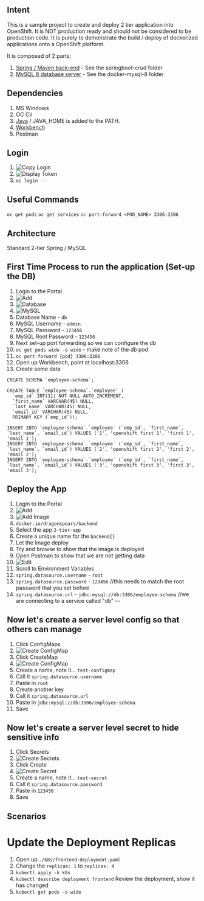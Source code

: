 ## Intent

This is a sample project to create and deploy 2 tier application into OpenShift.  It is NOT production ready and should not be considered to be production code. It is purely to demonstrate the build / deploy of dockerized applications onto a OpenShift platform.  


It is composed of 2 parts:

1. [Spring / Maven back-end](springboot-crud) - See the springboot-crud folder
1. [MySQL 8 database server](docker-mysql-8) - See the docker-mysql-8 folder


## Dependencies

1. MS Windows
1. OC Cli
1. [Java](https://access.redhat.com/jbossnetwork/restricted/softwareDetail.html?softwareId=104805&product=core.service.openjdk&version=17.0.5&downloadType=distributions) / JAVA_HOME is added to the PATH.
1. [Workbench](https://www.mysql.com/products/workbench/)
1. Postman

## Login
1. ![Copy Login](support/Copy%20Login%20Command.png)
1. ![Display Token](support/Click%20Display%20Token.png)
1. `oc login --`
 

## Useful Commands
`oc get pods`
`oc get services`
`oc port-forward <POD_NAME> 3306:3306`

## Architecture

Standard 2-tier Spring / MySQL


## First Time Process to run the application (Set-up the DB)

1. Login to the Portal
1. ![Add](support/Add.png)
1. ![Database](support/Click%20Database.png)
1. ![MySQL](support/Add%20MySQL.png)
1. Database Name - `db`
1. MySQL Username - `admin`
1. MySQL Password - `123456`
1. MySQL Root Password - `123456`
1. Next set-up port forwarding so we can configure the db
1. `oc get pods wide -o wide` - make note of the db pod
1. `oc port-forward {pod} 3306:3306`
1. Open up Workbench, point at localhost:3306
1. Create some data
```
CREATE SCHEMA `employee-schema`;

CREATE TABLE `employee-schema`.`employee` (
  `emp_id` INT(11) NOT NULL AUTO_INCREMENT,
  `first_name` VARCHAR(45) NULL,
  `last_name` VARCHAR(45) NULL,
  `email_id` VARCHAR(45) NULL,
  PRIMARY KEY (`emp_id`));

INSERT INTO `employee-schema`.`employee` (`emp_id`, `first_name`, `last_name`, `email_id`) VALUES ('1', 'openshift first 1', 'first 1', 'email 1');
INSERT INTO `employee-schema`.`employee` (`emp_id`, `first_name`, `last_name`, `email_id`) VALUES ('2', 'openshift first 2', 'first 2', 'email 2');
INSERT INTO `employee-schema`.`employee` (`emp_id`, `first_name`, `last_name`, `email_id`) VALUES ('3', 'openshift first 3', 'first 3', 'email 3');
```

## Deploy the App
1. Login to the Portal
1. ![Add](support/Add.png)
1. ![Add Image](support/Add%20Image.png)
1. `docker.io/dragonspears/backend`
1. Select the app `2-tier-app`
1. Create a unique name for the `backend{}`
1. Let the image deploy
1. Try and browse to show that the image is deployed
1. Open Postman to show that we are not getting data
1. ![Edit](support/Edit%20Deployment.png)
1. Scroll to Environment Variables
1. `spring.datasource.username` - `root`
1. `spring.datasource.password` - `123456` //this needs to match the root password that you set before
1. `spring.datasource.url` - `jdbc:mysql://db:3306/employee-schema`  //we are connecting to a service called "db"
--

## Now let's create a server level config so that others can manage

1. Click ConfigMaps
1. ![Create ConfigMap](support/Create%20ConfigMaps.png)
1. Click CreateMap
1. ![Create ConfigMap](support/Create%20ConfigMap.png)
1. Create a name, note it... `test-configmap`
1. Call it `spring.datasource.username`
1. Paste in `root`
1. Create another key
1. Call it `spring.datasource.url`
1. Paste in `jdbc:mysql://db:3306/employee-schema`
1. Save

## Now let's create a server level secret to hide sensitive info

1. Click Secrets
1. ![Create Secrets](support/Click%20Secrets.png)
1. Click Create
1. ![Create Secret](support/Create%20Secret.png)
1. Create a name, note it... `test-secret`
1. Call it `spring.datasource.password`
1. Paste in `123456`
1. Save

## Scenarios

# Update the Deployment Replicas

1. Open up `./k8s/frontend-deployment.yaml`
1. Change the `replicas: 1` to `replicas: 4`
1. `kubectl apply -k k8s`
1. `kubectl describe deployment frontend` Review the deployment, show it has changed
1. `kubectl get pods -o wide`


